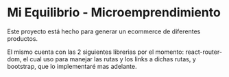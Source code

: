 # Mi Equilibrio - Microemprendimiento

Este proyecto está hecho para generar un ecommerce de diferentes productos.

El mismo cuenta con las 2 siguientes librerias por el momento: react-router-dom, el cual uso para manejar las rutas y los links a dichas rutas, y bootstrap, que lo implementaré mas adelante.